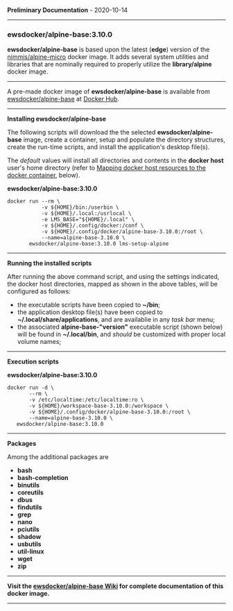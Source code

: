 

__Preliminary Documentation__ - 2020-10-14
____  
### ewsdocker/alpine-base:3.10.0

**ewsdocker/alpine-base** is based upon the latest (**edge**) version of the [nimmis/alpine-micro](https://github.com/nimmis/alpine-micro) docker image. It adds several system utilities and libraries that are nominally required to properly utilize the **library/alpine** docker image.  

______  

A pre-made docker image of **ewsdocker/alpine-base** is available from [ewsdocker/alpine-base](https://hub.docker.com/r/ewsdocker/alpine-base/) at [Docker Hub](https://hub.docker.com).  
______  


**Installing ewsdocker/alpine-base**  

The following scripts will download the the selected **ewsdocker/alpine-base** image, create a container, setup and populate the directory structures, create the run-time scripts, and install the application's desktop file(s).  

The <i>default</i> values will install all directories and contents in the <b>docker host</b> user's home directory (refer to <a href="#mapping">Mapping docker host resources to the docker container</a>, below).  

**ewsdocker/alpine-base:3.10.0**
  
    docker run --rm \
               -v ${HOME}/bin:/userbin \
               -v ${HOME}/.local:/usrlocal \
               -e LMS_BASE="${HOME}/.local" \
               -v ${HOME}/.config/docker:/conf \
               -v ${HOME}/.config/docker/alpine-base-3.10.0:/root \
               --name=alpine-base-3.10.0 \
           ewsdocker/alpine-base:3.10.0 lms-setup-alpine  

____  

**Running the installed scripts**

After running the above command script, and using the settings indicated, the docker host directories, mapped as shown in the above tables, will be configured as follows:

 - the executable scripts have been copied to **~/bin**;  
 - the application desktop file(s) have been copied to **~/.local/share/applications**, and are availablie in any _task bar_ menu;  
 - the associated **alpine-base-"version"** executable script (shown below) will be found in **~/.local/bin**, and _should_ be customized with proper local volume names;  

____  

**Execution scripts**  

**ewsdocker/alpine-base:3.10.0**  
  
    docker run -d \
           --rm \
           -v /etc/localtime:/etc/localtime:ro \
           -v ${HOME}/workspace-base-3.10.0:/workspace \
           -v ${HOME}/.config/docker/alpine-base-3.10.0:/root \
           --name=alpine-base-3.10.0 \
       ewsdocker/alpine-base:3.10.0  

____  


**Packages**  

Among the additional packages are   

  - **bash**
  - **bash-completion**  
  - **binutils** 
  - **coreutils**
  - **dbus**
  - **findutils**
  - **grep**
  - **nano**
  - **pciutils**
  - **shadow**
  - **usbutils**
  - **util-linux**
  - **wget** 
  - **zip**

______  

**Visit the [ewsdocker/alpine-base Wiki](https://github.com/ewsdocker/alpine-base/wiki/QuickStart) for complete documentation of this docker image.**  

____  

